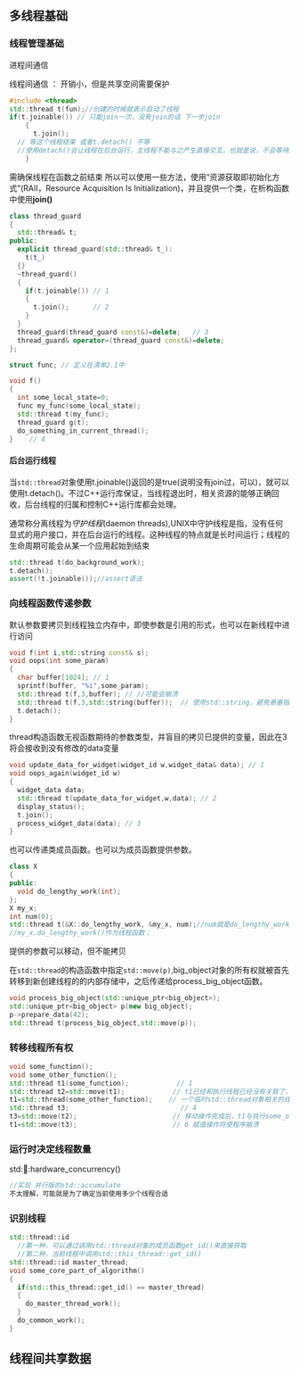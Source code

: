 ## 多线程基础

### 线程管理基础

进程间通信

线程间通信 ： 开销小，但是共享空间需要保护

```c++
#include <thread>
std::thread t(fun);//创建的时候就表示启动了线程
if(t.joinable()) // 只能join一次，没有join的话 下一步join
    {
      t.join();
  // 等这个线程结束 或者t.detach() 不等
  //使用detach()会让线程在后台运行，主线程不能与之产生直接交互。也就是说，不会等待这个线程结束；如果线程分离，那么就不可能有std::thread对象能引用它
    }

```

需确保线程在函数之前结束 所以可以使用一些方法，使用“资源获取即初始化方式”(RAII，Resource Acquisition Is Initialization)，并且提供一个类，在析构函数中使用**join()**

```c++
class thread_guard
{
  std::thread& t;
public:
  explicit thread_guard(std::thread& t_):
    t(t_)
  {}
  ~thread_guard()
  {
    if(t.joinable()) // 1
    {
      t.join();      // 2
    }
  }
  thread_guard(thread_guard const&)=delete;   // 3
  thread_guard& operator=(thread_guard const&)=delete;
};

struct func; // 定义在清单2.1中

void f()
{
  int some_local_state=0;
  func my_func(some_local_state);
  std::thread t(my_func);
  thread_guard g(t);
  do_something_in_current_thread();
}    // 4
```

#### 后台运行线程

当`std::thread`对象使用t.joinable()返回的是true(说明没有join过，可以)，就可以使用t.detach()。不过C++运行库保证，当线程退出时，相关资源的能够正确回收，后台线程的归属和控制C++运行库都会处理。

通常称分离线程为*守护线程*(daemon threads),UNIX中守护线程是指，没有任何显式的用户接口，并在后台运行的线程。这种线程的特点就是长时间运行；线程的生命周期可能会从某一个应用起始到结束

```c++
std::thread t(do_background_work);
t.detach();
assert(!t.joinable());//assert语法
```



### 向线程函数传递参数

默认参数要拷贝到线程独立内存中，即使参数是引用的形式，也可以在新线程中进行访问

```c++
void f(int i,std::string const& s);
void oops(int some_param)
{
  char buffer[1024]; // 1
  sprintf(buffer, "%i",some_param);
  std::thread t(f,3,buffer); // //可能会崩溃
  std::thread t(f,3,std::string(buffer));  // 使用std::string，避免悬垂指针。在传递到std::thread构造函数之前就将字面值转化为std::string对象：
  t.detach();
} 
```

thread构造函数无视函数期待的参数类型，并盲目的拷贝已提供的变量，因此在3将会接收到没有修改的data变量

```c++
void update_data_for_widget(widget_id w,widget_data& data); // 1
void oops_again(widget_id w)
{
  widget_data data;
  std::thread t(update_data_for_widget,w,data); // 2
  display_status();
  t.join();
  process_widget_data(data); // 3
}
```

也可以传递类成员函数。也可以为成员函数提供参数。

```c++
class X
{
public:
  void do_lengthy_work(int);
};
X my_x;
int num(0);
std::thread t(&X::do_lengthy_work, &my_x, num);//num就是do_lengthy_work的参数。my_x的地址作为指针对象提供给函数。
//my_x.do_lengthy_work()作为线程函数；
```

提供的参数可以移动，但不能拷贝

在`std::thread`的构造函数中指定`std::move(p)`,big_object对象的所有权就被首先转移到新创建线程的的内部存储中，之后传递给process_big_object函数。

```c++
void process_big_object(std::unique_ptr<big_object>);
std::unique_ptr<big_object> p(new big_object);
p->prepare_data(42);
std::thread t(process_big_object,std::move(p));
```



### 转移线程所有权

```c++
void some_function();
void some_other_function();
std::thread t1(some_function);            // 1
std::thread t2=std::move(t1);            // t1已经和执行线程已经没有关联了，执行some_function的函数现在与t2关联。
t1=std::thread(some_other_function);    // 一个临时std::thread对象相关的线程启动了③。为什么不显式调用std::move()转移所有权呢？因为，所有者是一个临时对象——移动操作将会隐式的调用。
std::thread t3;                            // 4
t3=std::move(t2);                        // 移动操作完成后，t1与执行some_other_function的线程相关联，t2与任何线程都无关联，t3与执行some_function的线程相关联。
t1=std::move(t3);                        // 6 赋值操作将使程序崩溃
```

### 运行时决定线程数量

std::thread::hardware_concurrency()

```c++
//实现 并行版的std::accumulate
不太理解，可能就是为了确定当前使用多少个线程合适
```

### 识别线程

```c++
std::thread::id
  //第一种，可以通过调用std::thread对象的成员函数get_id()来直接获取
  //第二种，当前线程中调用std::this_thread::get_id()
std::thread::id master_thread;
void some_core_part_of_algorithm()
{
  if(std::this_thread::get_id() == master_thread)
  {
    do_master_thread_work();
  }
  do_common_work();
}
```





## 线程间共享数据

